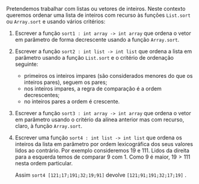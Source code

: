 <script>
MathJax = {
  loader: {load: ['input/asciimath', 'output/chtml']},
  asciimath: {
    delimiters: [['$','$'], ['`','`']]
  }
}
</script>

<script src="https://polyfill.io/v3/polyfill.min.js?features=es6"></script>
<script type="text/javascript" id="MathJax-script" async
  src="https://cdn.jsdelivr.net/npm/mathjax@3/es5/startup.js"></script>

Pretendemos trabalhar com listas ou vetores  de inteiros. Neste contexto queremos ordenar uma lista de inteiros  com recurso às funções `List.sort`  ou `Array.sort` e usando vários critérios:

1. Escrever a função `sort1 : int array -> int array` que ordena o vetor em parâmetro de forma decrescente usando a função `Array.sort`.

2. Escrever a função `sort2 : int list -> int list` que ordena a lista em parâmetro usando a função `List.sort` e o critério de ordenação seguinte:

    - primeiros os inteiros impares (são considerados menores do que  os inteiros pares), seguem os pares;
    - nos inteiros impares, a regra de comparação é a ordem decrescentes;
    - no inteiros pares a ordem é crescente. 

3. Escrever a função `sort3 : int array -> int array`	que ordena o vetor em parâmetro usando o critério da alínea anterior mas com recurso, claro, à função `Array.sort`.

4. Escrever uma função `sort4 : int list -> int list` que ordena os inteiros da lista em parâmetro por ordem  lexicográfica dos seus valores lidos ao contrário. Por exemplo  consideremos $19$ e $111$.  Lidos da direita para a esquerda temos de comparar $9$ com $1$. Como $9$ é maior,  $19 > 111$ nesta ordem particular.

   Assim `sort4 [121;17;191;32;19;91]` devolve `[121;91;191;32;17;19]` .
